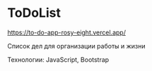 # ToDoList

https://to-do-app-rosy-eight.vercel.app/

Cписок дел для организации работы и жизни

Технологии: JavaScript, Bootstrap
